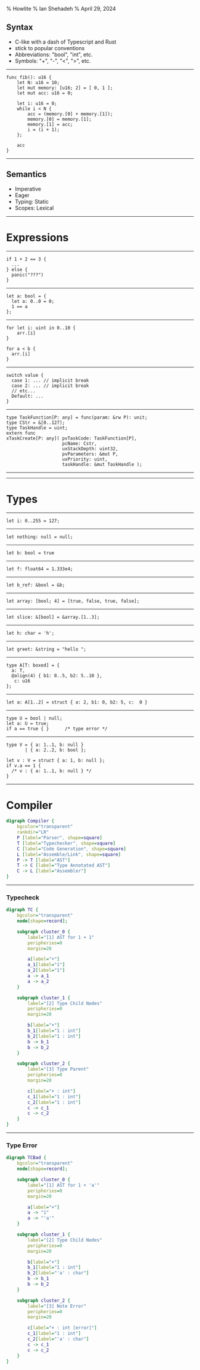 % Howlite
% Ian Shehadeh
% April 29, 2024


## Syntax

- C-like with a dash of Typescript and Rust
- stick to popular conventions
- Abbreviations: "bool", "int", etc.
- Symbols: "+", "-", "<", ">", etc.


-----

```
func fib(): u16 {
    let N: u16 = 10;
    let mut memory: [u16; 2] = [ 0, 1 ];
    let mut acc: u16 = 0;

    let i: u16 = 0;
    while i < N {
        acc = (memory.[0] + memory.[1]);
        memory.[0] = memory.[1];
        memory.[1] = acc;
        i = (i + 1);
    };

    acc
}
```

---

## Semantics

- Imperative
- Eager
- Typing: Static
- Scopes: Lexical

---

# Expressions

--- 

```
if 1 + 2 == 3 {
  ...
} else {
  panic("???")
}
```

---


```
let a: bool = {
  let a: 0..0 = 0;
  1 == a
};
```

---

```
for let i: uint in 0..10 {
    arr.[i]
}

for a < b {
  arr.[i]
}
```

---

```
switch value {
  case 1: ... // implicit break
  case 2: ... // implicit break
  // etc...
  Default: ...
}
```

---


```
type TaskFunction[P: any] = func(param: &rw P): unit;
type CStr = &[0..127];
type TaskHandle = uint;
extern func
xTaskCreate[P: any]( pvTaskCode: TaskFunction[P],
                     pcName: Cstr,
                     uxStackDepth: uint32,
			         pvParameters: &mut P, 
			         uxPriority: uint, 
			         taskHandle: &mut TaskHandle );
```

---


---

# Types

--- 

```
let i: 0..255 = 127;
```

---

```
let nothing: null = null;
```

---

```
let b: bool = true
```

---

```
let f: float64 = 1.333e4;
```

---

```
let b_ref: &bool = &b;
```

---

```
let array: [bool; 4] = [true, false, true, false];
```

---

```
let slice: &[bool] = &array.[1..3];
```

---

```
let h: char = 'h';
```

---

```
let greet: &string = "hello ";
```


---

```
type A[T: boxed] = {
  a: T,
  @align(4) { b1: 0..5, b2: 5..10 },
   c: u16
};
```


---

```
let a: A[1..2] = struct { a: 2, b1: 0, b2: 5, c:  0 }
```

---

```
type U = bool | null;
let a: U = true;
if a == true { }      /* type error */
```

----

```
type V = { a: 1..1, b: null } 
       | { a: 2..2, b: bool };

let v : V = struct { a: 1, b: null };
if v.a == 1 {
  /* v : { a: 1..1, b: null } */
}
```

---

# Compiler


```dot
digraph Compiler {
    bgcolor="transparent"
    rankdir="LR"
    P [label="Parser", shape=square]
    T [label="Typechecker", shape=square]
    C [label="Code Generation", shape=square]
    L [label="Assemble/Link", shape=square]
    P -> T [label="AST"]
    T -> C [label="Type Annotated AST"]
    C -> L [label="Assembler"]
}
```

---

### Typecheck

```dot
digraph TC {
    bgcolor="transparent"
    node[shape=record];

    subgraph cluster_0 {
        label="[1] AST for 1 + 1"
        peripheries=0
        margin=20

        a[label="+"]
        a_1[label="1"]
        a_2[label="1"]
        a -> a_1
        a -> a_2
    }

    subgraph cluster_1 {
        label="[2] Type Child Nodes"
        peripheries=0
        margin=20

        b[label="+"]
        b_1[label="1 : int"]
        b_2[label="1 : int"]
        b -> b_1
        b -> b_2
    }

    subgraph cluster_2 {
        label="[3] Type Parent"
        peripheries=0
        margin=20

        c[label="+ : int"]
        c_1[label="1 : int"]
        c_2[label="1 : int"]
        c -> c_1
        c -> c_2
    }
}
```

---

### Type Error

```dot
digraph TCBad {
    bgcolor="transparent"
    node[shape=record];

    subgraph cluster_0 {
        label="[1] AST for 1 + 'a'"
        peripheries=0
        margin=20

        a[label="+"]
        a -> "1"
        a -> "'a'"
    }

    subgraph cluster_1 {
        label="[2] Type Child Nodes"
        peripheries=0
        margin=20

        b[label="+"]
        b_1[label="1 : int"]
        b_2[label="'a' : char"]
        b -> b_1
        b -> b_2
    }

    subgraph cluster_2 {
        label="[3] Note Error"
        peripheries=0
        margin=20

        c[label="+ : int [error]"]
        c_1[label="1 : int"]
        c_2[label="'a' : char"]
        c -> c_1
        c -> c_2
    }
}
```